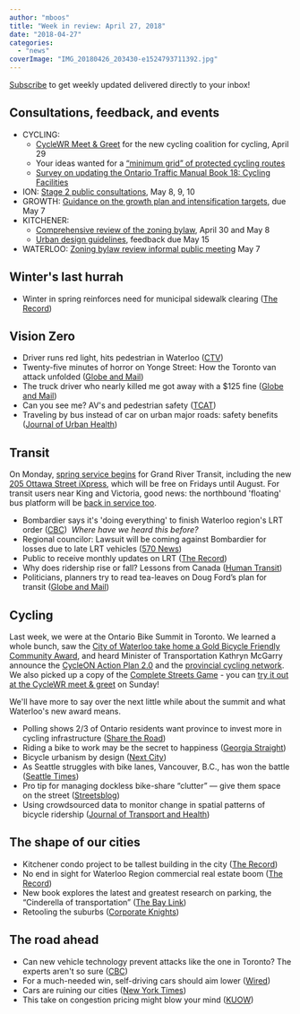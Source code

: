 ```yaml
---
author: "mboos"
title: "Week in review: April 27, 2018"
date: "2018-04-27"
categories: 
  - "news"
coverImage: "IMG_20180426_203430-e1524793711392.jpg"
---
```


[Subscribe](https://eepurl.com/4Mtkf) to get weekly updated delivered directly to your inbox!

## Consultations, feedback, and events

- CYCLING:
    - [CycleWR Meet & Greet](https://www.eventbrite.com/e/cyclewr-meet-greet-tickets-45146257672) for the new cycling coalition for cycling, April 29
    - Your ideas wanted for a [“minimum grid” of protected cycling routes](https://mboos.github.io/bikeways4everybody/)
    - [Survey on updating the Ontario Traffic Manual Book 18: Cycling Facilities](https://www.surveymonkey.com/r/2018OBSOTC)
- ION: [Stage 2 public consultations](https://rapidtransit.regionofwaterloo.ca/en/stage2ION/Public-Consultation-Documents.asp), May 8, 9, 10
- GROWTH: [Guidance on the growth plan and intensification targets](https://ero.ontario.ca/notice/013-2359), due May 7
- KITCHENER:
    - [Comprehensive review of the zoning bylaw](https://www.kitchener.ca/en/city-services/comprehensive-review-of-the-zoning-by-law-crozby.aspx), April 30 and May 8
    - [Urban design guidelines](https://www.kitchener.ca/en/city-services/engage-kitchener.aspx?pd_url=https%3A%2F%2Fwww.peakdemocracy.com%2Fportals%2F275%2Fforum_home#peak_democracy), feedback due May 15
- WATERLOO: [Zoning bylaw review informal public meeting](https://www.waterloo.ca/en/business/zoningreview.asp) May 7

<!--more-->

## Winter's last hurrah

- Winter in spring reinforces need for municipal sidewalk clearing ([The Record](https://www.therecord.com/opinion-story/8402658-winter-in-spring-reinforces-need-for-municipal-sidewalk-clearing/))

## Vision Zero

- Driver runs red light, hits pedestrian in Waterloo ([CTV](https://kitchener.ctvnews.ca/pedestrian-hit-by-vehicle-in-waterloo-1.3901452))
- Twenty-five minutes of horror on Yonge Street: How the Toronto van attack unfolded ([Globe and Mail](https://www.theglobeandmail.com/canada/article-twenty-five-minutes-of-horror-on-yonge-street-how-the-attack-unfolded/))
- The truck driver who nearly killed me got away with a $125 fine ([Globe and Mail](https://www.theglobeandmail.com/canada/toronto/article-the-truck-driver-who-nearly-killed-me-got-away-with-a-125-fine/))
- Can you see me? AV's and pedestrian safety ([TCAT](https://www.tcat.ca/general-news/can-you-see-me-avs-and-pedestrian-safety/))
- Traveling by bus instead of car on urban major roads: safety benefits ([Journal of Urban Health](https://link.springer.com/article/10.1007%2Fs11524-017-0222-6))

## Transit

On Monday, [spring service begins](https://www.grt.ca/en/service-updates/service-updates.aspx) for Grand River Transit, including the new [205 Ottawa Street iXpress](https://www.grt.ca/Modules/News/index.aspx?newsId=07207268-10b9-4887-8168-66ab12e7cb54&feedId=bbee2b8e-91b6-4696-8c3d-481dbf28de8e,24b9d7cd-762a-4496-ad74-4e816cb9adc8,d23e5a74-6488-4978-9740-594267f59ea8,38cb3425-641c-49a2-a83b-f03081ea8431,31820c97-a4b0-4704-ab8b-7c088247077a,69a9e0f5-98d5-4bcc-8f1e-5537cb4c997b), which will be free on Fridays until August. For transit users near King and Victoria, good news: the northbound 'floating' bus platform will be [back in service too](https://twitter.com/GRT_ROW/status/989510160937832448).

- Bombardier says it's 'doing everything' to finish Waterloo region's LRT order ([CBC](https://www.cbc.ca/news/canada/kitchener-waterloo/bombardier-says-it-s-doing-everything-to-finish-waterloo-region-s-lrt-order-1.4623798))  _Where have we heard this before?_
- Regional councilor: Lawsuit will be coming against Bombardier for losses due to late LRT vehicles ([570 News](https://www.570news.com/2018/04/17/waterloo-region-informs-bombardier-intends-sue-losses-due-late-lrt-vehicles/))
- Public to receive monthly updates on LRT ([The Record](https://www.therecord.com/news-story/8404193-public-to-receive-monthly-updates-on-lrt/))
- Why does ridership rise or fall? Lessons from Canada ([Human Transit](https://humantransit.org/2018/04/why-does-ridership-rise-or-fall-lessons-from-canada.html))
- Politicians, planners try to read tea-leaves on Doug Ford’s plan for transit ([Globe and Mail](https://www.theglobeandmail.com/canada/article-politicians-planners-try-to-read-tea-leaves-on-doug-fords-plan-for/))

## Cycling

Last week, we were at the Ontario Bike Summit in Toronto. We learned a whole bunch, saw the [City of Waterloo take home a Gold Bicycle Friendly Community Award](https://www.570news.com/2018/04/21/waterloo-wins-gold-ranking-bicycle-friendly-communities-awards/), and heard Minister of Transportation Kathryn McGarry announce the [CycleON Action Plan 2.0](https://www.mto.gov.on.ca/english/publications/pdfs/cycle-action-plan.pdf) and the [provincial cycling network](https://www.mto.gov.on.ca/english/safety/province-wide-cycling-network.shtml). We also picked up a copy of the [Complete Streets Game](https://www.tcat.ca/tool/complete-streets-game/) - you can [try it out at the CycleWR meet & greet](https://www.eventbrite.com/e/cyclewr-meet-greet-tickets-45146257672) on Sunday!

We'll have more to say over the next little while about the summit and what Waterloo's new award means.

- Polling shows 2/3 of Ontario residents want province to invest more in cycling infrastructure ([Share the Road](https://medium.com/share-the-road-cycling-coalition/obs18-full-results-of-new-provincial-poll-now-available-online-59d785a7a17a))
- Riding a bike to work may be the secret to happiness ([Georgia Straight](https://www.straight.com/news/1059736/riding-bike-work-may-be-secret-happiness))
- Bicycle urbanism by design ([Next City](https://nextcity.org/features/view/bicycle-urbanism-by-design))
- As Seattle struggles with bike lanes, Vancouver, B.C., has won the battle ([Seattle Times](https://www.seattletimes.com/seattle-news/transportation/as-seattle-struggles-with-bike-lanes-vancouver-b-c-has-won-the-battle/))
- Pro tip for managing dockless bike-share “clutter” — give them space on the street ([Streetsblog](https://usa.streetsblog.org/2018/04/26/pro-tip-for-managing-dockless-bike-share-clutter-give-them-space-on-the-street/))
- Using crowdsourced data to monitor change in spatial patterns of bicycle ridership ([Journal of Transport and Health](https://www.sciencedirect.com/science/article/pii/S2214140517307636))

## The shape of our cities

- Kitchener condo project to be tallest building in the city ([The Record](https://www.therecord.com/news-story/8401069-kitchener-condo-project-to-be-tallest-building-in-the-city/))
- No end in sight for Waterloo Region commercial real estate boom ([The Record](https://www.therecord.com/news-story/8572683-no-end-in-sight-for-waterloo-region-commercial-real-estate-boom/))
- New book explores the latest and greatest research on parking, the “Cinderella of transportation” ([The Bay Link](https://blog.bayareametro.gov/posts/new-book-explores-latest-and-greatest-research-parking-“cinderella-transportation”))
- Retooling the suburbs ([Corporate Knights](https://www.corporateknights.com/channels/built-environment/retooling-the-suburbs-15221268/))

## The road ahead

- Can new vehicle technology prevent attacks like the one in Toronto? The experts aren't so sure ([CBC](https://www.cbc.ca/news/canada/toronto/vehicle-technology-prevent-attacks-1.4635824?cmp=rss))
- For a much-needed win, self-driving cars should aim lower ([Wired](https://www.wired.com/story/uber-self-driving-crash-strategy/))
- Cars are ruining our cities ([New York Times](https://www.nytimes.com/2018/04/25/opinion/cars-ruining-cities.html))
- This take on congestion pricing might blow your mind ([KUOW](https://kuow.org/post/take-congestion-pricing-might-blow-your-mind))
